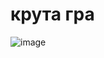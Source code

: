 #  крута гра

![image](https://github.com/user-attachments/assets/1bda0a86-3a9c-4868-ab4d-6286050e4d9e)

